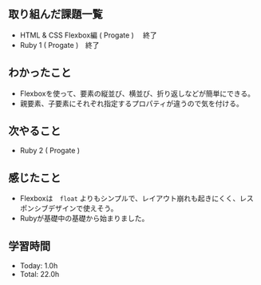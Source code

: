 ## 取り組んだ課題一覧
- HTML & CSS Flexbox編 ( Progate ) 　終了
- Ruby 1 ( Progate )　終了
## わかったこと
- Flexboxを使って、要素の縦並び、横並び、折り返しなどが簡単にできる。 
- 親要素、子要素にそれぞれ指定するプロパティが違うので気を付ける。
## 次やること
- Ruby 2 ( Progate )
## 感じたこと
- Flexboxは　```float``` よりもシンプルで、レイアウト崩れも起きにくく、レスポンシブデザインで使えそう。
- Rubyが基礎中の基礎から始まりました。
## 学習時間
- Today: 1.0h
- Total: 22.0h
